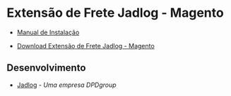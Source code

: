 # Extensão de Frete Jadlog - Magento

* [Manual de Instalação](doc/Jadlog%20-%20Magento.md)

* [Download Extensão de Frete Jadlog - Magento](package/jadlog-magento.zip)

## Desenvolvimento

* [Jadlog](http://www.jadlog.com.br) - *Uma empresa DPDgroup*

